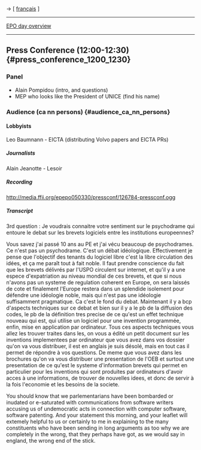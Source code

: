 -\> \[ [ français](EpEpoDay050330PressConfFr "wikilink") \]

------------------------------------------------------------------------

[EPO day overview](http://wiki.ffii.org/EpEpoDay05En "wikilink")

------------------------------------------------------------------------

## Press Conference (12:00-12:30) {#press_conference_1200_1230}

### Panel

-   Alain Pompidou (intro, and questions)
-   MEP who looks like the President of UNICE (find his name)

### Audience (ca nn persons) {#audience_ca_nn_persons}

#### Lobbyists

Leo Baumnann - EICTA (distributing Volvo papers and EICTA PRs)

##### Journalists

Alain Jeanotte - Lesoir

##### Recording

<http://media.ffii.org/epepo050330/pressconf/126784-pressconf.ogg>

##### Transcript

3rd question : Je voudrais connaitre votre sentiment sur le psychodrame
qui entoure le debat sur les brevets logiciels entre les institutions
europeennes?

Vous savez j\'ai passé 10 ans au PE et j\'ai vécu beaucoup de
psychodrames. Ce n\'est pas un psychodrame. C\'est un débat idéologique.
Effectivement je pense que l\'objectif des tenants du logiciel libre
c\'est la libre circulation des idées, et ça me paraît tout à fait
noble. Il faut prendre conscience du fait que les brevets délivrés par
l\'USPO circulent sur internet, et qu\'il y a une espece d\'expatriation
au niveau mondial de ces brevets, et que si nous n\'avons pas un systeme
de regulation coherent en Europe, on sera laissés de cote et finalement
l\'Europe restera dans un splendide isolement pour défendre une
idéologie noble, mais qui n\'est pas une idéologie suffisamment
pragmatique. Ca c\'est le fond du debat. Maintenant il y a bcp
d\'aspects techniques sur ce debat et bien sur il y a le pb de la
diffusion des codes, le pb de la définition tres precise de ce qu\'est
un effet technique nouveau qui est, qui utilise un logiciel pour une
invention programmée, enfin, mise en application par ordinateur. Tous
ces aspects techniques vous allez les trouver traites dans les, on vous
a édité un petit document sur les inventions implementees par ordinateur
que vous avez dans vos dossier qu\'on va vous distribuer, il est en
anglais je suis désolé, mais en tout cas il permet de répondre à vos
questions. De meme que vous avez dans les brochures qu\'on va vous
distribuer une presentation de l\'OEB et surtout une presentation de ce
qu\'est le systeme d\'information brevets qui permet en particulier pour
les inventions qui sont produites par ordinateurs d\'avoir acces à une
informations, de trouver de nouvelles idees, et donc de servir à la fois
l\'economie et les besoins de la societe.

You should know that we parlementarians have been bombarded or inudated
or e-saturated with communications from software writers accusing us of
undemocratic acts in connection with computer software, software
patenting. And your statement this morning, and your leaflet will
extemely helpful to us or certainly to me in explaining to the many
constituents who have been sending in long arguments as too why we are
completely in the wrong, that they perhaps have got, as we would say in
england, the wrong end of the stick.
